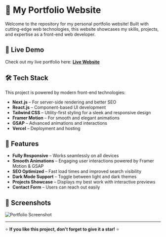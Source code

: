 # 🚀 My Portfolio Website

Welcome to the repository for my personal portfolio website! Built with cutting-edge web technologies, this website showcases my skills, projects, and expertise as a front-end web developer.

## 🔗 Live Demo
Check out my live portfolio here: [**Live Website**](https://asadmash-asadmashs-projects.vercel.app/)

## 🛠 Tech Stack
This project is powered by modern front-end technologies:

- **Next.js** – For server-side rendering and better SEO
- **React.js** – Component-based UI development
- **Tailwind CSS** – Utility-first styling for a sleek and responsive design
- **Framer Motion** – For smooth and elegant animations
- **GSAP** – Advanced animations and interactions
- **Vercel** – Deployment and hosting

## 🎨 Features
- **Fully Responsive** – Works seamlessly on all devices
- **Smooth Animations** – Engaging user interactions powered by Framer Motion & GSAP
- **SEO Optimized** – Fast load times and improved search visibility
- **Dark Mode Support** – Toggle between light and dark themes
- **Projects Showcase** – Displays my best work with interactive previews
- **Contact Form** – Users can reach out easily

## 📸 Screenshots
![Portfolio Screenshot](https://i.postimg.cc/15G9zLbT/Screenshot-2025-03-27-153115.png)

---

⭐ **If you like this project, don't forget to give it a star!** ⭐

